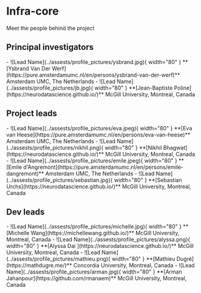 # Infra-core

Meet the people behind the project

## Principal investigators

<div class="grid cards" markdown>
- ![Lead Name](../assests/profile_pictures/ysbrand.jpg){ width="80" } **[Ysbrand Van Der Werf](https://pure.amsterdamumc.nl/en/persons/ysbrand-van-der-werf)**  
  Amsterdam UMC, The Netherlands
- ![Lead Name](../assests/profile_pictures/jb.jpg){ width="80" } **[Jean-Baptiste Poline](https://neurodatascience.github.io/)**  
  McGill University, Montreal, Canada  
</div>


## Project leads

<div class="grid cards" markdown>
- ![Lead Name](../assests/profile_pictures/eva.jpeg){ width="80" } **[Eva van Heese](https://pure.amsterdamumc.nl/en/persons/eva-van-heese)**  
  Amsterdam UMC, The Netherlands  
- ![Lead Name](../assests/profile_pictures/nikhil.png){ width="80" } **[Nikhil Bhagwat](https://neurodatascience.github.io/)**  
  McGill University, Montreal, Canada  
- ![Lead Name](../assests/profile_pictures/emile.jpeg){ width="80" } **[Emile d'Angremont](https://pure.amsterdamumc.nl/en/persons/emile-dangremont)**  
  Amsterdam UMC, The Netherlands  
- ![Lead Name](../assests/profile_pictures/sebastian.jpg){ width="80" } **[Sebastian Urchs](https://neurodatascience.github.io/)**  
  McGill University, Montreal, Canada  
</div>


## Dev leads

<div class="grid cards" markdown>
- ![Lead Name](../assests/profile_pictures/michelle.jpg){ width="80" } **[Michelle Wang](https://michellewang.github.io/)**  
  McGill University, Montreal, Canada  
- ![Lead Name](../assests/profile_pictures/alyssa.png){ width="80" } **[Alyssa Dai ](https://neurodatascience.github.io/)**  
  McGill University, Montreal, Canada  
- ![Lead Name](../assests/profile_pictures/mathieu.png){ width="80" } **[Mathieu Dugré](https://mathdugre.me/)**  
  Concordia University, Montreal, Canada  
- ![Lead Name](../assests/profile_pictures/arman.jpg){ width="80" } **[Arman Jahanpour](https://github.com/rmanaem)**  
  McGill University, Montreal, Canada  
</div>

<!-- ...existing cards section... -->